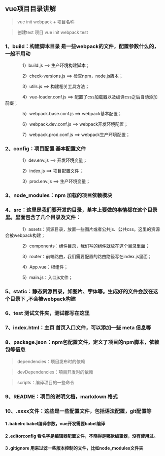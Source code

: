 
## vue项目目录讲解
> vue init webpack + 项目名称

> 创建test 项目 vue init webpack test
### 1、build：构建脚本目录 是一些webpack的文件，配置参数什么的，一般不用动

　　　　1）build.js   ==>  生产环境构建脚本；

　　　　2）check-versions.js   ==>  检查npm，node.js版本；

　　　　3）utils.js   ==>  构建相关工具方法；

　　　　4）vue-loader.conf.js   ==>  配置了css加载器以及编译css之后自动添加前缀；

　　　　5）webpack.base.conf.js   ==>  webpack基本配置；

　　　　6）webpack.dev.conf.js   ==>  webpack开发环境配置；

　　　　7）webpack.prod.conf.js   ==>  webpack生产环境配置；
### 2、config：项目配置 基本配置文件

　　　　1）dev.env.js   ==>  开发环境变量；

　　　　2）index.js   ==>  项目配置文件；

　　　　3）prod.env.js   ==>  生产环境变量；

### 3、node_modules：npm 加载的项目依赖模块

### 4、src：这里是我们要开发的目录，基本上要做的事情都在这个目录里。里面包含了几个目录及文件：

　　　　1）assets：资源目录，放置一些图片或者公共js、公共css。这里的资源会被webpack构建；

　　　　2）components：组件目录，我们写的组件就放在这个目录里面；

　　　　3）router：前端路由，我们需要配置的路由路径写在index.js里面；

　　　　4）App.vue：根组件；

　　　　5）main.js：入口js文件；

### 5、static：静态资源目录，如图片、字体等。生成好的文件会放在这个目录下 ,不会被webpack构建

### 6、test 测试文件夹，测试都写在这里

### 7、index.html：主页 首页入口文件，可以添加一些 meta 信息等

### 8、package.json：npm包配置文件，定义了项目的npm脚本，依赖包等信息

>dependencies：项目发布时的依赖

>devDependencies：项目开发时的依赖

>scripts：编译项目的一些命令

### 9、README：项目的说明文档，markdown 格式

### 10、.xxxx文件：这些是一些配置文件，包括语法配置，git配置等

#### 1 .babelrc babel编译参数，vue开发需要babel编译

#### 2  .editorconfig 看名字是编辑器配置文件，不晓得是哪款编辑器，没有使用过。

#### 3  .gitignore 用来过滤一些版本控制的文件，比如node_modules文件夹
